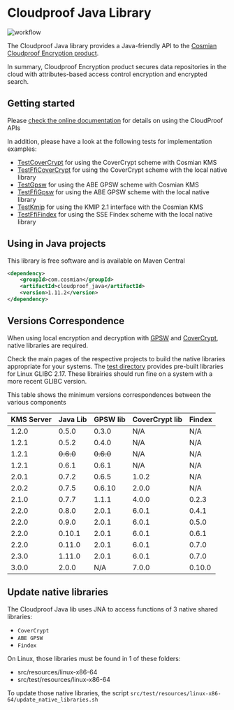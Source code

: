 # Cloudproof Java Library

![workflow](https://github.com/Cosmian/cloudproof_java/actions/workflows/maven.yml/badge.svg)

The Cloudproof Java library provides a Java-friendly API to the [Cosmian Cloudproof Encryption product](https://docs.cosmian.com/cloudproof_encryption/use_cases_benefits/).

In summary, Cloudproof Encryption product secures data repositories in the cloud with attributes-based access control encryption and encrypted search.

## Getting started

Please [check the online documentation](https://docs.cosmian.com/cloudproof_encryption/use_cases_benefits/) for details on using the CloudProof APIs

In addition, please have a look at the following tests for implementation examples:

- [TestCoverCrypt](./src/test/java/com/cosmian/TestCoverCrypt.java) for using the CoverCrypt scheme with Cosmian KMS
- [TestFfiCoverCrypt](./src/test/java/com/cosmian/TestFfiCoverCrypt.java) for using the CoverCrypt scheme with the local native library
- [TestGpsw](./src/test/java/com/cosmian/TestAbe.java) for using the ABE GPSW scheme with Cosmian KMS
- [TestFfiGpsw](./src/test/java/com/cosmian/TestFfiAbe.java) for using the ABE GPSW scheme with the local native library
- [TestKmip](./src/test/java/com/cosmian/TestKmip.java) for using the KMIP 2.1 interface with the Cosmian KMS
- [TestFfiFindex](./src/test/java/com/cosmian/TestFfiFindex.java) for using the SSE Findex scheme with the local native library

## Using in Java projects

This library is free software and is available on Maven Central

```xml
<dependency>
    <groupId>com.cosmian</groupId>
    <artifactId>cloudproof_java</artifactId>
    <version>1.11.2</version>
</dependency>
```

## Versions Correspondence

When using local encryption and decryption with [GPSW](https://github.com/Cosmian/abe_gpsw) and [CoverCrypt](https://github.com/Cosmian/cover_crypt), native libraries are required.

Check the main pages of the respective projects to build the native libraries appropriate for your systems. The [test directory](./src/test/resources/linux-x86-64/) provides pre-built libraries for Linux GLIBC 2.17. These librairies should run fine on a system with a more recent GLIBC version.

This table shows the minimum versions correspondences between the various components

| KMS Server | Java Lib  | GPSW lib  | CoverCrypt lib | Findex |
| ---------- | --------- | --------- | -------------- | ------ |
| 1.2.0      | 0.5.0     | 0.3.0     | N/A            | N/A    |
| 1.2.1      | 0.5.2     | 0.4.0     | N/A            | N/A    |
| 1.2.1      | ~~0.6.0~~ | ~~0.6.0~~ | N/A            | N/A    |
| 1.2.1      | 0.6.1     | 0.6.1     | N/A            | N/A    |
| 2.0.1      | 0.7.2     | 0.6.5     | 1.0.2          | N/A    |
| 2.0.2      | 0.7.5     | 0.6.10    | 2.0.0          | N/A    |
| 2.1.0      | 0.7.7     | 1.1.1     | 4.0.0          | 0.2.3  |
| 2.2.0      | 0.8.0     | 2.0.1     | 6.0.1          | 0.4.1  |
| 2.2.0      | 0.9.0     | 2.0.1     | 6.0.1          | 0.5.0  |
| 2.2.0      | 0.10.1    | 2.0.1     | 6.0.1          | 0.6.1  |
| 2.2.0      | 0.11.0    | 2.0.1     | 6.0.1          | 0.7.0  |
| 2.3.0      | 1.11.0    | 2.0.1     | 6.0.1          | 0.7.0  |
| 3.0.0      | 2.0.0     | N/A       | 7.0.0          | 0.10.0 |

## Update native libraries

The Cloudproof Java lib uses JNA to access functions of 3 native shared libraries:

- `CoverCrypt`
- `ABE GPSW`
- `Findex`

On Linux, those libraries must be found in 1 of these folders:

- src/resources/linux-x86-64
- src/test/resources/linux-x86-64

To update those native libraries, the script `src/test/resources/linux-x86-64/update_native_libraries.sh`

